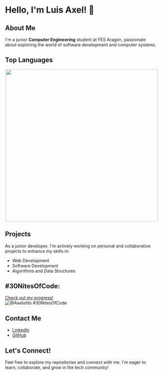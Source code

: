 # Hello, I'm Luis Axel! 👋

## About Me
I'm a junior **Computer Engineering** student at FES Aragón, passionate about exploring the world of software development and computer systems.

## Top Languages
<div align="center">
  <img src="https://github-readme-stats.vercel.app/api/top-langs/?username=Axelotito&layout=compact&theme=radical&bg_color=0c1116&text_color=FFFFFF" width="500px">
</div>

## Projects
As a junior developer, I'm actively working on personal and collaborative projects to enhance my skills in:
- Web Development
- Software Development
- Algorithms and Data Structures

## #30NitesOfCode:
  [Check out my progress!](https://www.codedex.io/@Axelotito/30-nites-of-code)  
  ![@Axelotito #30NitesOfCode](https://www.codedex.io/api/petStatus?user=Axelotito)

## Contact Me
- [LinkedIn](https://www.linkedin.com/in/luis-axel-cruz-granados-42ba2530a)
- [GitHub](https://github.com/Axelotito)

## Let's Connect!
Feel free to explore my repositories and connect with me. I'm eager to learn, collaborate, and grow in the tech community!
